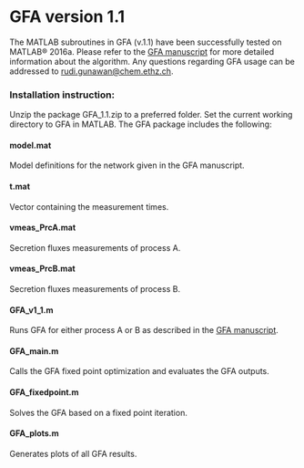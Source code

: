 # GFA version 1.1

The MATLAB subroutines in GFA (v.1.1) have been successfully tested on MATLAB® 2016a. Please refer to the [GFA manuscript](http://www.sciencedirect.com/science/article/pii/S1096717617300964) for more detailed information about the algorithm. 
Any questions regarding GFA usage can be addressed to rudi.gunawan@chem.ethz.ch.

### Installation instruction:
Unzip the package GFA_1.1.zip to a preferred folder.
Set the current working directory to GFA in MATLAB.
The GFA package includes the following:

#### model.mat
Model definitions for the network given in the GFA manuscript.

#### t.mat
Vector containing the measurement times.

#### vmeas_PrcA.mat
Secretion fluxes measurements of process A.

#### vmeas_PrcB.mat
Secretion fluxes measurements of process B.

#### GFA_v1_1.m
Runs GFA for either process A or B as described in the [GFA manuscript](http://www.sciencedirect.com/science/article/pii/S1096717617300964). 

#### GFA_main.m
Calls the GFA fixed point optimization and evaluates the GFA outputs.

#### GFA_fixedpoint.m
Solves the GFA based on a fixed point iteration.

#### GFA_plots.m
Generates plots of all GFA results.
